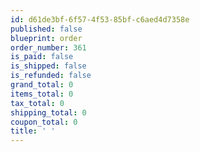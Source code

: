 ```yaml
---
id: d61de3bf-6f57-4f53-85bf-c6aed4d7358e
published: false
blueprint: order
order_number: 361
is_paid: false
is_shipped: false
is_refunded: false
grand_total: 0
items_total: 0
tax_total: 0
shipping_total: 0
coupon_total: 0
title: ' '
---
```

